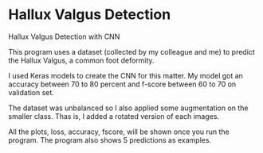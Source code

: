 # Hallux Valgus Detection
Hallux Valgus Detection with CNN

This program uses a dataset (collected by my colleague and me) to predict the Hallux Valgus, a common foot deformity. 

I used Keras models to create the CNN for this matter. My model got an accuracy between 70 to 80 percent and f-score between 60 to 70 on validation set.

The dataset was unbalanced so I also applied some augmentation on the smaller class. Thas is, I added a rotated version of each images. 

All the plots, loss, accuracy, fscore, will be shown once you run the program. The program also shows 5 predictions as examples.

